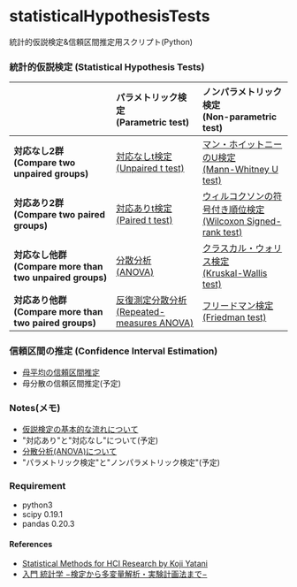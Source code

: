 # statisticalHypothesisTests
統計的仮説検定&信頼区間推定用スクリプト(Python)  

### 統計的仮説検定 (Statistical Hypothesis Tests)
|            | パラメトリック検定<br>(Parametric test) | ノンパラメトリック検定<br>(Non-parametric test) |
|:-----------|:------------|:------------|
|**対応なし2群<br>(Compare two unpaired groups)**| [対応なしt検定<br>(Unpaired t test)](https://github.com/Wotipati/statisticalHypothesisTests/tree/master/Unpaired-t-test) | [マン・ホイットニーのU検定<br>(Mann-Whitney U test)](https://github.com/Wotipati/statisticalHypothesisTests/tree/master/Mann-Whitney-U-test)|
|**対応あり2群<br>(Compare two paired groups)**| [対応ありt検定<br>(Paired t test)](https://github.com/Wotipati/statisticalHypothesisTests/tree/master/Paired-t-test) | [ウィルコクソンの符号付き順位検定<br>(Wilcoxon Signed-rank test)](https://github.com/Wotipati/statisticalHypothesisTests/tree/master/Wilcoxon-Signed-rank-test)|
|**対応なし他群<br>(Compare more than two unpaired groups)**| [分散分析<br>(ANOVA)](https://github.com/Wotipati/statisticalHypothesisTests/tree/master/ANOVA#one-way-anova) | [クラスカル・ウォリス検定<br>(Kruskal-Wallis test)](https://github.com/Wotipati/statisticalHypothesisTests/tree/master/Kruskal-Wallis-test) |
|**対応あり他群<br>(Compare more than two paired groups)**| [反復測定分散分析<br>(Repeated-measures ANOVA)](https://github.com/Wotipati/statisticalHypothesisTests/blob/master/Notes/What_is_ANOVA%3F.md#%E5%AF%BE%E5%BF%9C%E3%81%82%E3%82%8A%E4%B8%80%E5%85%83%E9%85%8D%E7%BD%AE%E5%88%86%E6%95%A3%E5%88%86%E6%9E%90) | [フリードマン検定<br>(Friedman test)](https://github.com/Wotipati/statisticalHypothesisTests/tree/master/Friedman-test) |


### 信頼区間の推定 (Confidence Interval Estimation)
- [母平均の信頼区間推定](https://github.com/Wotipati/statisticalHypothesisTests/tree/master/t-Stats-Confidence-Interval)
- 母分散の信頼区間推定(予定)


### Notes(メモ)
- [仮説検定の基本的な流れについて](https://github.com/Wotipati/statisticalHypothesisTests/blob/master/Notes/What_is_Statistical_Hypothesis_Test%3F.md)
- "対応あり"と"対応なし"について(予定)
- [分散分析(ANOVA)について](https://github.com/Wotipati/statisticalHypothesisTests/blob/master/Notes/What_is_ANOVA%3F.md)
- "パラメトリック検定"と"ノンパラメトリック検定"(予定)


### Requirement
- python3
- scipy 0.19.1
- pandas 0.20.3


#### References
- [Statistical Methods for HCI Research by Koji Yatani](http://yatani.jp/teaching/doku.php?id=hcistats:start)
- [入門 統計学 −検定から多変量解析・実験計画法まで−](http://shop.ohmsha.co.jp/shopdetail/000000001900/)
